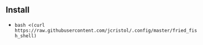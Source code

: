 ## Install
- `bash <(curl https://raw.githubusercontent.com/jcristol/.config/master/fried_fish_shell)`
